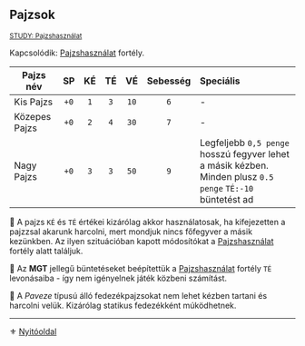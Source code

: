 ## Pajzsok

<sub>[STUDY: Pajzshasználat](https://github.com/kaktusztea/szilankrpg/wiki/STUDY.pajzsok.pajzshasznalat)</sub>

Kapcsolódik: [Pajzshasználat](fortelyok.harci/pajzshasznalat.md) fortély.

<!-- tag: md_table_pajzs_start -->

| Pajzs név     |  SP  | KÉ  | TÉ  |  VÉ  | Sebesség | Speciális                                                                                                 |
| ------------- |:----:|:---:|:---:|:----:|:--------:|:--------------------------------------------------------------------------------------------------------- |
| Kis Pajzs     | `+0` | `1` | `3` | `10` |   `6`    | -                                                                                                         |
| Közepes Pajzs | `+0` | `2` | `4` | `30` |   `7`    | -                                                                                                         |
| Nagy Pajzs    | `+0` | `3` | `3` | `50` |   `9`    | Legfeljebb `0,5 penge` hosszú fegyver lehet a másik kézben. Minden plusz `0.5 penge` `TÉ:-10` büntetést ad |
<!-- tag: md_table_pajzs_end -->

🔆 A pajzs `KÉ` és `TÉ` értékei kizárólag akkor használatosak, ha kifejezetten a pajzzsal akarunk harcolni, mert mondjuk nincs főfegyver a másik kezünkben. Az ilyen szituációban kapott módosítókat a [Pajzshasználat](fortelyok.harci/pajzshasznalat.md) fortély alatt találjuk.

🔆 Az **MGT** jellegű büntetéseket beépítettük a [Pajzshasználat](fortelyok.harci/pajzshasznalat.md) fortély `TÉ` levonásaiba - így nem igényelnek játék közbeni számítást.

🔆 A *Paveze* típusú álló fedezékpajzsokat nem lehet kézben tartani és harcolni velük. Kizárólag statikus fedezékként múködhetnek.

---

⚜️ [Nyitóoldal](start.md#6-harcrendszer-%EF%B8%8F)
